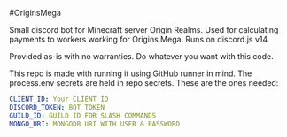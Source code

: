 #OriginsMega

Small discord bot for Minecraft server Origin Realms. Used for calculating payments to workers working for Origins Mega.
Runs on discord.js v14

Provided as-is with no warranties. Do whatever you want with this code.

This repo is made with running it using GitHub runner in mind. The process.env secrets are held in repo secrets.
These are the ones needed:
```yaml
CLIENT_ID: Your CLIENT ID
DISCORD_TOKEN: BOT TOKEN
GUILD_ID: GUILD ID FOR SLASH COMMANDS
MONGO_URI: MONGODB URI WITH USER & PASSWORD
```
